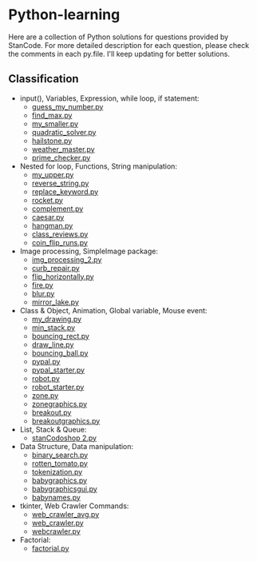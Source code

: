 # Python-learning
Here are a collection of Python solutions for questions provided by StanCode. For more detailed description for each question, please check the comments in each py.file. I'll keep updating for better solutions.

## Classification
 - input(), Variables, Expression, while loop, if statement:
   - [guess_my_number.py](https://github.com/Jiayikung/Python-learning/blob/main/guess_my_number.py)
   - [find_max.py](https://github.com/Jiayikung/Python-learning/blob/main/find_max.py)
   - [my_smaller.py](https://github.com/Jiayikung/Python-learning/blob/main/my_smaller.py)
   - [quadratic_solver.py](https://github.com/Jiayikung/Python-learning/blob/main/quadratic_solver.py)
   - [hailstone.py](https://github.com/Jiayikung/Python-learning/blob/main/hailstone.py)
   - [weather_master.py](https://github.com/Jiayikung/Python-learning/blob/main/weather_master.py)
   - [prime_checker.py](https://github.com/Jiayikung/Python-learning/blob/main/prime_checker.py)
 - Nested for loop, Functions, String manipulation:
   - [my_upper.py](https://github.com/Jiayikung/Python-learning/blob/main/my_upper.py)
   - [reverse_string.py](https://github.com/Jiayikung/Python-learning/blob/main/reverse_string.py)
   - [replace_keyword.py](https://github.com/Jiayikung/Python-learning/blob/main/replace_keyword.py)
   - [rocket.py](https://github.com/Jiayikung/Python-learning/blob/main/rocket.py)
   - [complement.py](https://github.com/Jiayikung/Python-learning/blob/main/complement.py)
   - [caesar.py](https://github.com/Jiayikung/Python-learning/blob/main/caesar.py)
   - [hangman.py](https://github.com/Jiayikung/Python-learning/blob/main/hangman.py)
   - [class_reviews.py](https://github.com/Jiayikung/Python-learning/blob/main/class_reviews.py)
   - [coin_flip_runs.py](https://github.com/Jiayikung/Python-learning/blob/main/coin_flip_runs.py)
 - Image processing, SimpleImage package:
   - [img_processing_2.py](https://github.com/Jiayikung/Python-learning/blob/main/img_processing_2.py)
   - [curb_repair.py](https://github.com/Jiayikung/Python-learning/blob/main/curb_repair.py)
   - [flip_horizontally.py](https://github.com/Jiayikung/Python-learning/blob/main/flip_horizontally.py)
   - [fire.py](https://github.com/Jiayikung/Python-learning/blob/main/fire.py)
   - [blur.py](https://github.com/Jiayikung/Python-learning/blob/main/blur.py)
   - [mirror_lake.py](https://github.com/Jiayikung/Python-learning/blob/main/mirror_lake.py)
 - Class & Object, Animation, Global variable, Mouse event:
   - [my_drawing.py](https://github.com/Jiayikung/Python-learning/blob/main/my_drawing.py)
   - [min_stack.py](https://github.com/Jiayikung/Python-learning/blob/main/min_stack.py)
   - [bouncing_rect.py](https://github.com/Jiayikung/Python-learning/blob/main/bouncing_rect.py)
   - [draw_line.py](https://github.com/Jiayikung/Python-learning/blob/main/draw_line.py)
   - [bouncing_ball.py](https://github.com/Jiayikung/Python-learning/blob/main/bouncing_ball.py)
   - [pypal.py](https://github.com/Jiayikung/Python-learning/blob/main/pypal.py)
   - [pypal_starter.py](https://github.com/Jiayikung/Python-learning/blob/main/pypal_starter.py)
   - [robot.py](https://github.com/Jiayikung/Python-learning/blob/main/robot.py)
   - [robot_starter.py](https://github.com/Jiayikung/Python-learning/blob/main/robot_starter.py)
   - [zone.py](https://github.com/Jiayikung/Python-learning/blob/main/zone.py)
   - [zonegraphics.py](https://github.com/Jiayikung/Python-learning/blob/main/zonegraphics.py)
   - [breakout.py](https://github.com/Jiayikung/Python-learning/blob/main/breakout.py)
   - [breakoutgraphics.py](https://github.com/Jiayikung/Python-learning/blob/main/breakoutgraphics.py)
 - List, Stack & Queue:
   - [stanCodoshop 2.py](https://github.com/Jiayikung/Python-learning/blob/main/stanCodoshop%202.py)
 - Data Structure, Data manipulation:
   - [binary_search.py](https://github.com/Jiayikung/Python-learning/blob/main/binary_search.py)
   - [rotten_tomato.py](https://github.com/Jiayikung/Python-learning/blob/main/rotten_tomato.py)
   - [tokenization.py](https://github.com/Jiayikung/Python-learning/blob/main/tokenization.py)
   - [babygraphics.py](https://github.com/Jiayikung/Python-learning/blob/main/babygraphics.py)
   - [babygraphicsgui.py](https://github.com/Jiayikung/Python-learning/blob/main/babygraphicsgui.py)
   - [babynames.py](https://github.com/Jiayikung/Python-learning/blob/main/babynames.py)
 - tkinter, Web Crawler Commands:
   - [web_crawler_avg.py](https://github.com/Jiayikung/Python-learning/blob/main/web_crawler_avg.py)
   - [web_crawler.py](https://github.com/Jiayikung/Python-learning/blob/main/web_crawler.py)
   - [webcrawler.py](https://github.com/Jiayikung/Python-learning/blob/main/webcrawler.py)
 - Factorial:
   - [factorial.py](https://github.com/Jiayikung/Python-learning/blob/main/factorial.py)
 
     
